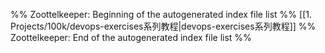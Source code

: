 %% Zoottelkeeper: Beginning of the autogenerated index file list  %%
 [[1. Projects/100k/devops-exercises系列教程|devops-exercises系列教程]]
%% Zoottelkeeper: End of the autogenerated index file list  %%
